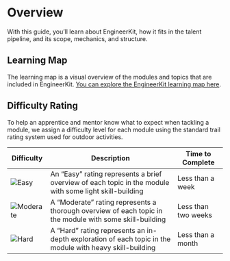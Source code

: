# Overview

With this guide, you’ll learn about EngineerKit, how it fits in the talent pipeline, and its scope, mechanics, and structure.

## Learning Map

The learning map is a visual overview of the modules and topics that are included in EngineerKit. [You can explore the EngineerKit learning map here](https://www.figma.com/file/fKdt0u4FidrjhQRjpXGeFQ/EngineerKit-Map?node-id=585%3A21).

## Difficulty Rating

To help an apprentice and mentor know what to expect when tackling a module, we assign a difficulty level for each module using the standard trail rating system used for outdoor activities. 

| Difficulty | Description | Time to Complete |
| --- | --- | --- |
| ![Easy](https://img.shields.io/badge/%E2%97%8F%20Easy-brightgreen?style=flat-square) | An “Easy” rating represents a brief overview of each topic in the module with some light skill-building | Less than a week |
| ![Moderate](https://img.shields.io/badge/■%20Moderate-blue?style=flat-square) | A “Moderate” rating represents a thorough overview of each topic in the module with some skill-building | Less than two weeks |
| ![Hard](https://img.shields.io/badge/◆%20Hard-grey?style=flat-square) | A “Hard” rating represents an in-depth exploration of each topic in the module with heavy skill-building | Less than a month |
